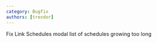 ```yaml
---
category: Bugfix
authors: [trevdor]
---
```


Fix Link Schedules modal list of schedules growing too long
